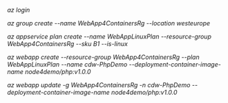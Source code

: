 *az login*

*az group create --name WebApp4ContainersRg --location westeurope*

*az appservice plan create --name WebAppLinuxPlan --resource-group WebApp4ContainersRg --sku B1 --is-linux*

*az webapp create --resource-group WebApp4ContainersRg --plan WebAppLinuxPlan --name cdw-PhpDemo --deployment-container-image-name node4demo/php:v1.0.0*

*az webapp update -g WebApp4ContainersRg -n cdw-PhpDemo --deployment-container-image-name node4demo/php:v1.0.0*